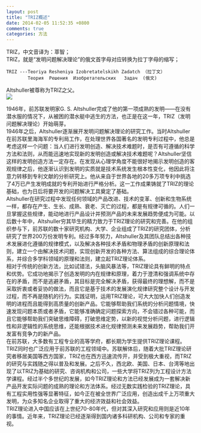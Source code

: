 ```yaml
---
layout: post
title: "TRIZ概述"
date: 2014-02-05 11:52:35 +0800
comments: true
categories: 方法 
---
```

TRIZ，中文音译为：萃智；  
TRIZ，就是“发明问题解决理论”的俄文首字母对应转换为拉丁字母的缩写；  
```
TRIZ ---Teoriya Resheniya Izobretatelskikh Zadatch （拉丁文）  
        Теория  Решения  Изобретательских   Задач  (俄文)  
```
Altshuller被尊称为TRIZ之父。  
<img src="http://triz.qiniudn.com/triz_father.jpg"></img>  
<!--more-->
1946年，前苏联发明家G. S. Altshuller完成了他的第一项成熟的发明——在没有潜水服的情况下，从被困的潜水艇中逃生的方法，也正是在这一年，TRIZ（发明问题解决理论）开始萌芽。  
1946年之后，Altshuller逐渐展开发明问题解决理论的研究工作。当时Altshuller在前苏联里海海军的专利局工作，在处理世界各国著名的发明专利过程中，他总是考虑这样一个问题：当人们进行发明创造、解决技术难题时，是否有可遵循的科学方法和法则，从而能迅速地实现新的发明创造或解决技术难题呢？Altshuller坚信这样的发明创造方法一定存在。在发现从心理学角度不能很好地揭示发明创造的客观规律之后，他逐渐认识到发明的实质就是技术系统发生根本性变化，他因此将注意力转移到专利文献的分析研究上。他从来自于世界各地的20多万项专利中挑选了4万已产生发明成就的专利开始进行严格分析。这一工作成果铸就了TRIZ的理论基础，也为日后将要开发的问题解决工具奠定了基础。  
Altshuller在研究过程中发现任何领域的产品改进、技术的变革、创新和生物系统一样，都存在产生、生长、成熟、衰老、灭亡的过程，都是有规律可循的。人们一旦掌握这些规律，能动地进行产品设计并预测产品的未来发展趋势便成为可能。以后数十年中，Altshuller穷其毕生的精力致力于TRIZ理论的研究和完善。在他的组织参与下，前苏联的数十家研究机构、大学、企业组成了TRIZ的研究团体，分析研究了世界200万份发明专利。经过多年努力，Altshuller及其团队总结出各种技术发展进化遵循的规律模式，以及解决各种技术矛盾和物理矛盾的创新原理和法则，建立一个由解决技术问题，实现创新开发的各种方法、算法组成的综合理论体系，并综合多学科领域的原理和法则，建立起TRIZ理论体系。  
相对于传统的创新方法，比如试错法，头脑风暴法等，TRIZ理论具有鲜明的特点和优势。它成功地揭示了创造发明的内在规律和原理，着力于澄清和强调系统中存在的矛盾，而不是逃避矛盾，其目标是完全解决矛盾，获得最终的理想解，而不是采取折衷或者妥协的做法，而且它是基于技术的发展演化规律研究整个设计与开发过程，而不再是随机的行为。实践证明，运用TRIZ理论，可大大加快人们创造发明的进程而且能得到高质量的创新产品。它能够帮助我们系统的分析问题情境，快速发现问题本质或者矛盾，它能够准确确定问题探索方向，不会错过各种可能，而且它能够帮助我们突破思维障碍，打破思维定势，以新的视觉分析问题，进行逻辑性和非逻辑性的系统思维，还能根据技术进化规律预测未来发展趋势，帮助我们开发富有竞争力的新产品。  
在前苏联，大多数有工程专业的高等学府，都长期为学生提供TRIZ理论课程。TRIZ同时也广泛应用于前苏联的工程领域中。苏联解体后，随着大批TRIZ理论研究者移居美国等西方国家，TRIZ也在西方迅速流传开，并受到极大重视，而TRIZ的研究与实践随之得以普及和发展。之后不久，西北欧、美国、日本、台湾等地出现了以TRIZ为基础的研究、咨询机构和公司，一些大学将TRIZ列为工程设计方法学课程。经过半个多世纪的发展，如今TRIZ理论和方法已经发展成为一套解决新产品开发实际问题的成熟的理论和方法体系。经过无数实践检验的TRIZ理论，具有工程实用性强等显著特征，如今正在被全世界广泛应用，创造出成千上万项重大发明，为众多知名企业取得了重大的经济效益和社会效益。  
TRIZ理论进入中国应该在上世纪70-80年代，但对其深入研究和应用则是近10年的事情。近年来，TRIZ理论已经逐渐得到国内诸多科研机构、公司和专家的重视。  
